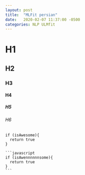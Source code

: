 ```yaml
---
layout: post
title:  "MLFit persian"
date:   2020-02-07 11:37:00 -0500
categories: NLP ULMfit
---
```


# H1
## H2
### H3
#### H4
##### H5
###### H6
    if (isAwesome){
      return true
    }

    ```javascript
    if (isAwennnnnnsome){
      return true
    }
    ```

